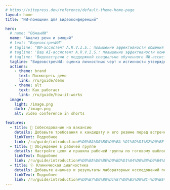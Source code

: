 ```yaml
---
# https://vitepress.dev/reference/default-theme-home-page
layout: home
title: "ИИ-помощник для видеоконференций"

hero:
  # name: "ОбманИИ"
  name: "Анализ речи и эмоций"
  # text: "ВидеовстречИИ"
  # tagline: "ИИ-ассистент A.R.V.I.S.: повышение эффективности общения за счет непрерывного обучения ИИ во время ваших встреч."
  # tagline: 'Ваш AI-ассистент A.R.V.I.S.: повышение эффективности коммуникации, оптимизируя время и ресурсы вашей команды.'
  # tagline: 'Видеовстречи с поддержкой специально обученного ИИ-ассистента'
  tagline: "ВидеовстречИИ: оценка личностных черт и истинности утверждений участников в процессе видеоконференции."
  actions:
    - theme: brand
      text: Посмотреть демо
      link: /ru/guide/demo
    - theme: alt
      text: Как работает
      link: /ru/guide/how-it-works
  image:
    light: /image.png
    dark: /image.png
    alt: video conference in shorts

features:
  - title: 🔎 Собеседование на вакансию
    details: Добавьте требования к кандидату и его резюме перед встречей. Оценивайте соответствие вакансии при общении с кандидатом.
    linkText: Подробнее
    link: /ru/guide/introduction#%D0%BA%D0%B0%D0%BA-%D1%8D%D1%82%D0%BE-%D1%80%D0%B0%D0%B1%D0%BE%D1%82%D0%B0%D0%B5%D1%82.md
  - title: 💬 Обсуждение в рабочей группе
    details: Настройте цели и правила рабочей группы по готовому шаблону. Arvis поможет соблюдать правила и вынудит стремиться к достижению поставленных целей.
    linkText: Подробнее
    link: /ru/guide/introduction#%D0%BA%D0%BE%D0%BD%D1%84%D0%B8%D0%B4%D0%B5%D0%BD%D1%86%D0%B8%D0%B0%D0%BB%D1%8C%D0%BD%D0%BE%D1%81%D1%82%D1%8C-%D0%B2%D0%B0%D1%88%D0%B8%D1%85-%D0%B4%D0%B0%D0%BD%D0%BD%D1%8B%D1%85.md
  - title: 🩺 Клиническая диагностика
    details: Добавьте анамнез и результаты лабораторных исследований перед приемом пациента. Оценивайте характер заболевания при общении с ним.
    linkText: Подробнее
    link: /ru/guide/introduction#%D0%B7%D0%B0%D1%87%D0%B5%D0%BC-%D0%BE%D1%82%D0%BA%D0%B0%D0%B7%D1%8B%D0%B2%D0%B0%D1%82%D1%8C%D1%81%D1%8F-%D0%BE%D1%82-zoom.md
---
```

